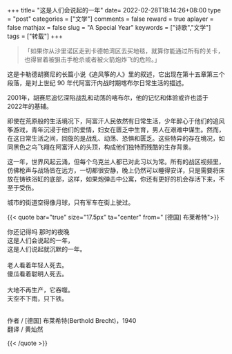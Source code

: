 +++
title= "这是人们会说起的一年"
date= 2022-02-28T18:14:26+08:00
type = "post"
categories = ["文学"]
comments = false
reward = true
aplayer = false
mathjax = false
slug = "A Special Year"
keywords = ["诗歌","文学"]
tags = ["转载"]
+++

> 「如果你从沙里诺区走到卡德帕湾区去买地毯，就算你能通过所有的关卡，也得冒着被狙击手枪杀或者被火箭炮炸飞的危险。」

这是卡勒德胡赛尼的长篇小说《追风筝的人》里的叙述，它出现在第十五章第三个段落，是对上世纪 90 年代阿富汗内战时期喀布尔日常生活的描述。

2001年，胡赛尼追忆深陷战乱和动荡的喀布尔，他的记忆和体验或许也适于 2022年的基辅。

即使在荒原般的生活境况下，阿富汗人民依然有日常生活，少年醉心于他们的追风筝游戏，青年沉浸于他们的爱情，妇女在匮乏中生育，男人在艰难中谋生。然而，在这日常生活之间，回旋的是战乱、动荡、恐惧和匮乏。这些特异的存在境况，如同黑色之鸟飞翔在阿富汗人的头顶，构成他们独特而残酷的生存背景。

这一年，世界风起云涌，但每个乌克兰人都已对此习以为常。所有的战区视频里，仿佛枪声与战场皆在远方，一切都很安静，晚上仍然可以睡得安详，只是需要将床放在铸铁浴缸的底部，这样，如果炮弹击中公寓，你还有更好的机会存活下来，不至于受伤。

城市的街道空得像月球，只有军车在街上驶过。

<!--more-->

{{< quote bar="true" size="17.5px"  ta="center" from=" [德国] 布莱希特">}}

你还记得吗 那时的夜晚<br>
这是人们会说起的一年，<br>
这是人们说起就沉默的一年。<br><br>
老人看着年轻人死去。<br>
傻瓜看着聪明人死去。<br><br>
大地不再生产，它吞噬。<br>
天空不下雨，只下铁。<br><br>

作者 / [德国] 布莱希特(Berthold Brecht)，1940<br>
翻译 / 黄灿然

{{< /quote >}}
